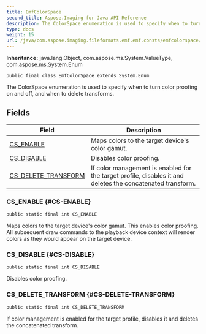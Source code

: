 ```yaml
---
title: EmfColorSpace
second_title: Aspose.Imaging for Java API Reference
description: The ColorSpace enumeration is used to specify when to turn color proofing on and off and when to delete transforms.
type: docs
weight: 15
url: /java/com.aspose.imaging.fileformats.emf.emf.consts/emfcolorspace/
---
```

**Inheritance:**
java.lang.Object, com.aspose.ms.System.ValueType, com.aspose.ms.System.Enum
```
public final class EmfColorSpace extends System.Enum
```

The ColorSpace enumeration is used to specify when to turn color proofing on and off, and when to delete transforms.
## Fields

| Field | Description |
| --- | --- |
| [CS_ENABLE](#CS-ENABLE) | Maps colors to the target device's color gamut. |
| [CS_DISABLE](#CS-DISABLE) | Disables color proofing. |
| [CS_DELETE_TRANSFORM](#CS-DELETE-TRANSFORM) | If color management is enabled for the target profile, disables it and deletes the concatenated transform. |
### CS_ENABLE {#CS-ENABLE}
```
public static final int CS_ENABLE
```


Maps colors to the target device's color gamut. This enables color proofing. All subsequent draw commands to the playback device context will render colors as they would appear on the target device.

### CS_DISABLE {#CS-DISABLE}
```
public static final int CS_DISABLE
```


Disables color proofing.

### CS_DELETE_TRANSFORM {#CS-DELETE-TRANSFORM}
```
public static final int CS_DELETE_TRANSFORM
```


If color management is enabled for the target profile, disables it and deletes the concatenated transform.


